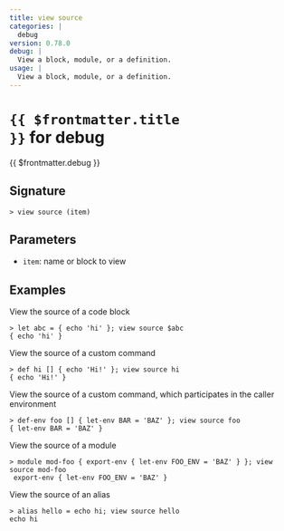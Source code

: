 ```yaml
---
title: view source
categories: |
  debug
version: 0.78.0
debug: |
  View a block, module, or a definition.
usage: |
  View a block, module, or a definition.
---
```


# <code>{{ $frontmatter.title }}</code> for debug

<div class='command-title'>{{ $frontmatter.debug }}</div>

## Signature

```> view source (item)```

## Parameters

 -  `item`: name or block to view

## Examples

View the source of a code block
```shell
> let abc = { echo 'hi' }; view source $abc
{ echo 'hi' }
```

View the source of a custom command
```shell
> def hi [] { echo 'Hi!' }; view source hi
{ echo 'Hi!' }
```

View the source of a custom command, which participates in the caller environment
```shell
> def-env foo [] { let-env BAR = 'BAZ' }; view source foo
{ let-env BAR = 'BAZ' }
```

View the source of a module
```shell
> module mod-foo { export-env { let-env FOO_ENV = 'BAZ' } }; view source mod-foo
 export-env { let-env FOO_ENV = 'BAZ' }
```

View the source of an alias
```shell
> alias hello = echo hi; view source hello
echo hi
```
